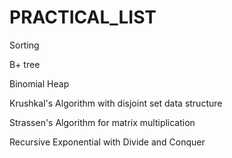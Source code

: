 PRACTICAL_LIST
==============
Sorting

B+ tree

Binomial Heap

Krushkal's Algorithm with disjoint set data structure

Strassen's Algorithm for matrix multiplication

Recursive Exponential with Divide and Conquer